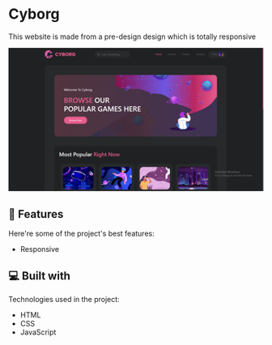 <h1 id="title">Cyborg</h1>
<p id="description">This website is made from a pre-design design which is totally responsive</p>

<p align="center">
  <img src="./Cyborg.png" alt="Cyborg Screenshot" width="700" />
</p>


<h2>🧐 Features</h2>

Here're some of the project's best features:

*   Responsive


<h2>💻 Built with</h2>

Technologies used in the project:

*   HTML
*   CSS
*   JavaScript
